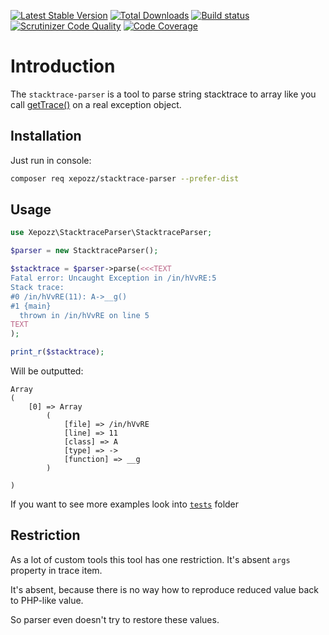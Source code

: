 [![Latest Stable Version](https://poser.pugx.org/xepozz/stacktrace-parser/v/stable.png)](https://packagist.org/packages/xepozz/stacktrace-parser)
[![Total Downloads](https://poser.pugx.org/xepozz/stacktrace-parser/downloads.png)](https://packagist.org/packages/xepozz/stacktrace-parser)
[![Build status](https://github.com/xepozz/stacktrace-parser/workflows/build/badge.svg)](https://github.com/xepozz/stacktrace-parser/actions?query=workflow%3Abuild)
[![Scrutinizer Code Quality](https://scrutinizer-ci.com/g/xepozz/stacktrace-parser/badges/quality-score.png?b=main)](https://scrutinizer-ci.com/g/xepozz/stacktrace-parser/?branch=main)
[![Code Coverage](https://scrutinizer-ci.com/g/xepozz/stacktrace-parser/badges/coverage.png?b=main)](https://scrutinizer-ci.com/g/xepozz/stacktrace-parser/?branch=main)

# Introduction

The `stacktrace-parser` is a tool to parse string stacktrace to array like you
call [getTrace()](https://www.php.net/manual/ru/exception.gettrace.php) on a real exception object.

## Installation

Just run in console:

```bash
composer req xepozz/stacktrace-parser --prefer-dist
```

## Usage

```php
use Xepozz\StacktraceParser\StacktraceParser;

$parser = new StacktraceParser();

$stacktrace = $parser->parse(<<<TEXT
Fatal error: Uncaught Exception in /in/hVvRE:5
Stack trace:
#0 /in/hVvRE(11): A->__g()
#1 {main}
  thrown in /in/hVvRE on line 5
TEXT
);

print_r($stacktrace);
```

Will be outputted:

```
Array
(
    [0] => Array
        (
            [file] => /in/hVvRE
            [line] => 11
            [class] => A
            [type] => ->
            [function] => __g
        )

)
```

If you want to see more examples look into [`tests`](tests/) folder

## Restriction

As a lot of custom tools this tool has one restriction. It's absent `args` property in trace item.

It's absent, because there is no way how to reproduce reduced value back to PHP-like value.

So parser even doesn't try to restore these values.
